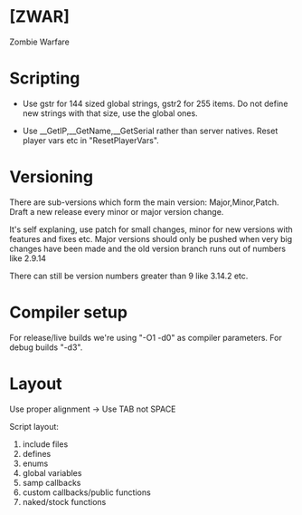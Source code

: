 [ZWAR]
===

Zombie Warfare


# Scripting
* Use gstr for 144 sized global strings, gstr2 for 255 items. Do not define new strings with that size, use the global ones.

* Use __GetIP,__GetName,__GetSerial rather than server natives. Reset player vars etc in "ResetPlayerVars".

# Versioning

There are sub-versions which form the main version: Major,Minor,Patch. Draft a new release every minor or major version change.

It's self explaning, use patch for small changes, minor for new versions with features and fixes etc. Major versions should only be pushed when very big changes have been made and the old version branch runs out of numbers like 2.9.14

There can still be version numbers greater than 9 like 3.14.2 etc.

# Compiler setup

For release/live builds we're using "-O1 -d0" as compiler parameters. For debug builds "-d3".

# Layout

Use proper alignment -> Use TAB not SPACE

Script layout:
1. include files
2. defines
3. enums
4. global variables
5. samp callbacks
6. custom callbacks/public functions
7. naked/stock functions
